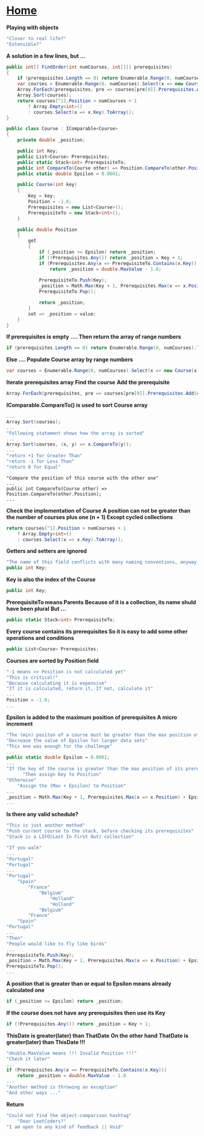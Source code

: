 # [Home](../README.md)

**Playing with objects**

```csharp
"Closer to real life?" 
"Extensible?"
```

**A solution in a few lines, but ...**

```csharp
public int[] FindOrder(int numCourses, int[][] prerequisites)
{
	if (prerequisites.Length == 0) return Enumerable.Range(0, numCourses).ToArray();
	var courses = Enumerable.Range(0, numCourses).Select(x => new Course(x)).ToArray();
	Array.ForEach(prerequisites, pre => courses[pre[0]].Prerequisites.Add(courses[pre[1]])); 
	Array.Sort(courses);
	return courses[^1].Position > numCourses + 1 
		? Array.Empty<int>() 
		: courses.Select(x => x.Key).ToArray();
}
```

```csharp
public class Course : IComparable<Course>
{
    private double _position;

    public int Key;
    public List<Course> Prerequisites;
    public static Stack<int> PrerequisiteTo;
    public int CompareTo(Course other) => Position.CompareTo(other.Position);
    public static double Epsilon = 0.0001;

    public Course(int key)
    {
        Key = key;
        Position = -1.0;
        Prerequisites = new List<Course>();
        PrerequisiteTo = new Stack<int>();
    }

    public double Position
    {
        get
        {
            if (_position >= Epsilon) return _position;
            if (!Prerequisites.Any()) return _position = Key + 1;
            if (Prerequisites.Any(x => PrerequisiteTo.Contains(x.Key))) 
			    return _position = double.MaxValue - 1.0;
                
            PrerequisiteTo.Push(Key);
            _position = Math.Max(Key + 1, Prerequisites.Max(x => x.Position) + Epsilon);
            PrerequisiteTo.Pop();

            return _position;
        }
        set => _position = value;
    }
}
```

**If prerequisites is empty**
**.... Then return the array of range numbers**

```csharp
if (prerequisites.Length == 0) return Enumerable.Range(0, numCourses).ToArray();
```

**Else**
**.... Populate Course array by range numbers**

```csharp
var courses = Enumerable.Range(0, numCourses).Select(x => new Course(x)).ToArray();
```

**Iterate prerequisites array**
**Find the course**
**Add the prerequisite**

```csharp
Array.ForEach(prerequisites, pre => courses[pre[0]].Prerequisites.Add(courses[pre[1]])); 
```

**IComparable.CompareTo() is used to sort Course array**

```csharp
...
Array.Sort(courses);
...
"Following statement shows how the array is sorted"
...
Array.Sort(courses, (x, y) => x.CompareTo(y));
...
"return +1 for Greater Than"
"return -1 for Less Than"
"return 0 for Equal"
```
```
"Compare the position of this course with the other one"
...
public int CompareTo(Course other) => Position.CompareTo(other.Position);
...
```

**Check the implementation of Course**
**A position can not be greater than the number of courses plus one (n + 1)
Except cycled collections**

```csharp
return courses[^1].Position > numCourses + 1 
    ? Array.Empty<int>() 
    : courses.Select(x => x.Key).ToArray();
```

**Getters and setters are ignored**

```csharp
"The name of this field conflicts with many naming conventions, anyway ..."
public int Key;
```

**Key is also the index of the Course**

```csharp
public int Key;
```

**PrerequisiteTo means Parents**
**Because of it is a collection, its name shuld have been plural**
**But ...**

```csharp
public static Stack<int> PrerequisiteTo;
```

**Every course contains its prerequisites
So it is easy to add some other operations and conditions**

```csharp
public List<Course> Prerequisites;
```

**Courses are sorted by Position field**

```csharp
"-1 means >> Position is not calculated yet"
"This is critical!"
"Because calculating it is expensive"
"If it is calculated, return it, If not, calculate it"
...
Position = -1.0;
...
```

**Epsilon is added to the maximum position of prerequisites
A micro increment**

```csharp
"The (min) positon of a course must be greater than the max position of its prerequisites"
"Decrease the value of Epsilon for larger data sets"
"This one was enough for the challenge"
...
public static double Epsilon = 0.0001;
...
"If the key of the course is greater than the max position of its prerequisites"
      "Then assign Key to Position"
"Otherwise"
	"Assign the (Max + Epsilon) to Position"
...
_position = Math.Max(Key + 1, Prerequisites.Max(x => x.Position) + Epsilon);
...
```

**Is there any valid schedule?**

```csharp
"This is just another method"
"Push current course to the stack, before checking its prerequisites"
"Stack is a LIFO(Last In First Out) collection"

"If you walk"
...
"Portugal" 
"Portugal"
...
"Portugal"
	"Spain"
		"France"
			"Belgium"
				"Holland"
				"Holland"
			"Belgium"
		"France"
	"Spain"
"Portugal"
...
"Then"
"People would like to fly like birds"
...
PrerequisiteTo.Push(Key);
_position = Math.Max(Key + 1, Prerequisites.Max(x => x.Position) + Epsilon);
PrerequisiteTo.Pop();
...
```

**A position that is greater than or equal to Epsilon means already calculated one**

```csharp
if (_position >= Epsilon) return _position;
```

**If the course does not have any prerequisites then use its Key**

```csharp
if (!Prerequisites.Any()) return _position = Key + 1;
```

**ThisDate is greater(later) than ThatDate**
**On the other hand**
**ThatDate is greater(later) than ThisDate
!!!**

```csharp
"double.MaxValue means !!! Invalid Position !!!"
"Check it later"
...
if (Prerequisites.Any(x => PrerequisiteTo.Contains(x.Key))) 
    return _position = double.MaxValue - 1.0
...
"Another method is throwing an exception"
"And other ways ..."
```

**Return**

```csharp
"Could not find the object-comparison hashtag"
	"Dear LeetCoders?"
"I am open to any kind of feedback || Void"
```

